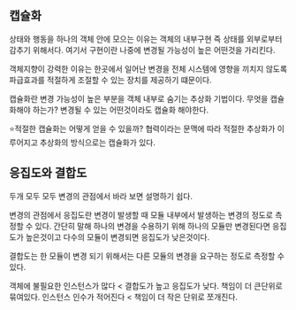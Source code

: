 
## 캡슐화
상태와 행동을 하나의 객체 안에 모으는 이유는 객체의 내부구현 즉 상태를 외부로부터 감추기 위해서다.
여기서 구현이란 나중에 변경될 가능성이 높은 어떤것을 가리킨다.

객체지향이 강력한 이유는 한곳에서 일어난 변경을 전체 시스템에 영향을 끼치지 않도록 파급효과를 적절하게 조절할 수 있는 장치를 제공하기 떄문이다.

캡슐화란 변경 가능성이 높은 부분을 객체 내부로 숨기는 추상화 기법이다.
무엇을 캡슐화해야 하는가? 변경될 수 있는 어떤것이라도 캡슐화 해야한다.

⭐적절한 캡슐화는 어떻게 얻을 수 있을까?
협력이라는 문맥에 따라 적절한 추상화가 이루어지고 추상화의 방식으로는 캡슐화가 있다.

## 응집도와 결합도

두개 모두 모두 변경의 관점에서 바라 보면 설명하기 쉽다.

변경의 관점에서 응집도란 변경이 발생할 때 모듈 내부에서 발생하는 변경의 정도로 측정할 수 있다. 간단히 말해 하나의 변경을 수용하기 위해 하나의 모듈만 변경된다면 응집도가 높은것이고 다수의 모듈이 변경되면 응집도가 낮은것이다.


결합도는 한 모듈이 변경 되기 위해서는 다른 모듈의 변경을 요구하는 정도로 측정할 수 있다.

객체에 불필요한 인스턴스가 많다 < 결합도가 높고 응집도가 낮다. 책임이 더 큰단위로 묶여있다.
인스턴스 인수가 적어진다 < 책임이 더 작은 단위로 쪼개진다.


